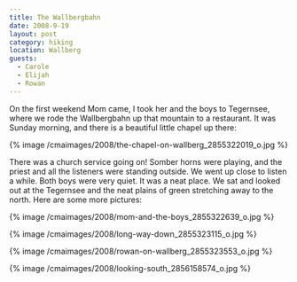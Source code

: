 ```yaml
---
title: The Wallbergbahn
date: 2008-9-19
layout: post
category: hiking
location: Wallberg
guests:
  - Carole
  - Elijah
  - Rowan
---
```


On the first weekend Mom came, I took her and the boys to Tegernsee, where
we rode the Wallbergbahn up that mountain to a restaurant. It was Sunday
morning, and there is a beautiful little chapel up there:
  
  
{% image /cmaimages/2008/the-chapel-on-wallberg_2855322019_o.jpg %}
  
  
There was a church service going on! Somber horns were playing, and the
priest and all the listeners were standing outside. We went up close to
listen a while. Both boys were very quiet. It was a neat place. We sat
and looked out at the Tegernsee and the neat plains of green stretching
away to the north. Here are some more pictures:
  
  
{% image /cmaimages/2008/mom-and-the-boys_2855322639_o.jpg %}
  
  
{% image /cmaimages/2008/long-way-down_2855323115_o.jpg %}
  
{% image /cmaimages/2008/rowan-on-wallberg_2855323553_o.jpg %}
  
{% image /cmaimages/2008/looking-south_2856158574_o.jpg %}
